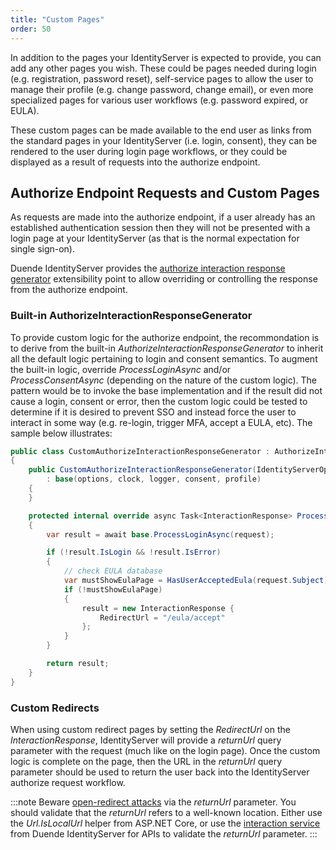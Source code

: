 ```yaml
---
title: "Custom Pages"
order: 50
---
```


In addition to the pages your IdentityServer is expected to provide, you can add any other pages you wish. 
These could be pages needed during login (e.g. registration, password reset), self-service pages to allow the user to manage their profile (e.g. change password, change email), or even more specialized pages for various user workflows (e.g. password expired, or EULA).

These custom pages can be made available to the end user as links from the standard pages in your IdentityServer (i.e. login, consent), they can be rendered to the user during login page workflows, or they could be displayed as a result of requests into the authorize endpoint.

## Authorize Endpoint Requests and Custom Pages

As requests are made into the authorize endpoint, if a user already has an established authentication session then they will not be presented with a login page at your IdentityServer (as that is the normal expectation for single sign-on).

Duende IdentityServer provides the [authorize interaction response generator](/identityserver/v5/reference/response_handling/authorize_interaction_response_generator) extensibility point to allow overriding or controlling the response from the authorize endpoint.

### Built-in AuthorizeInteractionResponseGenerator

To provide custom logic for the authorize endpoint, the recommondation is to derive from the built-in *AuthorizeInteractionResponseGenerator* to inherit all the default logic pertaining to login and consent semantics.
To augment the built-in logic, override *ProcessLoginAsync* and/or *ProcessConsentAsync* (depending on the nature of the custom logic).
The pattern would be to invoke the base implementation and if the result did not cause a login, consent or error, then the custom logic could be tested to determine if it is desired to prevent SSO and instead force the user to interact in some way (e.g. re-login, trigger MFA, accept a EULA, etc).
The sample below illustrates:

```cs
public class CustomAuthorizeInteractionResponseGenerator : AuthorizeInteractionResponseGenerator
{
    public CustomAuthorizeInteractionResponseGenerator(IdentityServerOptions options, ISystemClock clock, ILogger<AuthorizeInteractionResponseGenerator> logger, IConsentService consent, IProfileService profile) 
        : base(options, clock, logger, consent, profile)
    {
    }

    protected internal override async Task<InteractionResponse> ProcessLoginAsync(ValidatedAuthorizeRequest request)
    {
        var result = await base.ProcessLoginAsync(request);

        if (!result.IsLogin && !result.IsError)
        {
            // check EULA database
            var mustShowEulaPage = HasUserAcceptedEula(request.Subject);
            if (!mustShowEulaPage)
            {
                result = new InteractionResponse { 
                    RedirectUrl = "/eula/accept"
                };
            }
        }

        return result;
    }
}
```

### Custom Redirects

When using custom redirect pages by setting the *RedirectUrl* on the *InteractionResponse*, IdentityServer will provide a *returnUrl* query parameter with the request (much like on the login page).
Once the custom logic is complete on the page, then the URL in the *returnUrl* query parameter should be used to return the user back into the IdentityServer authorize request workflow.

:::note
Beware [open-redirect attacks](https://en.wikipedia.org/wiki/URL_redirection#security_issues) via the *returnUrl* parameter. You should validate that the *returnUrl* refers to a well-known location.
Either use the *Url.IsLocalUrl* helper from ASP.NET Core, or use the [interaction service](/identityserver/v5/reference/services/interaction_service#iidentityserverinteractionservice-apis) from Duende IdentityServer for APIs to validate the *returnUrl* parameter.
:::

